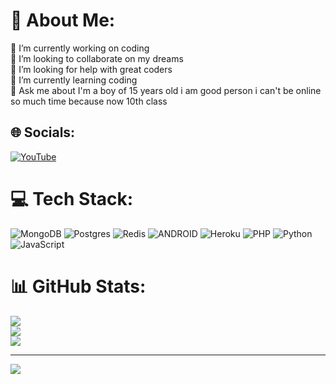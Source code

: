 # 💫 About Me:
🔭 I’m currently working on coding<br>👯 I’m looking to collaborate on my dreams<br>🤝 I’m looking for help with great coders<br>🌱 I’m currently learning coding<br>💬 Ask me about I'm a boy of 15 years old i am good person i can't be online so much time because now 10th class<br>


## 🌐 Socials:
[![YouTube](https://img.shields.io/badge/YouTube-%23FF0000.svg?logo=YouTube&logoColor=white)](https://youtube.com/channel/UCGlEgLFP7t5SX1EeeNYWb9Q) 

# 💻 Tech Stack:
![MongoDB](https://img.shields.io/badge/MongoDB-%234ea94b.svg?style=for-the-badge&logo=mongodb&logoColor=white) ![Postgres](https://img.shields.io/badge/postgres-%23316192.svg?style=for-the-badge&logo=postgresql&logoColor=white) ![Redis](https://img.shields.io/badge/redis-%23DD0031.svg?style=for-the-badge&logo=redis&logoColor=white) ![ANDROID](https://img.shields.io/badge/android-%2320232a.svg?style=for-the-badge&logo=android&logoColor=%a4c639) ![Heroku](https://img.shields.io/badge/heroku-%23430098.svg?style=for-the-badge&logo=heroku&logoColor=white) ![PHP](https://img.shields.io/badge/php-%23777BB4.svg?style=for-the-badge&logo=php&logoColor=white) ![Python](https://img.shields.io/badge/python-3670A0?style=for-the-badge&logo=python&logoColor=ffdd54) ![JavaScript](https://img.shields.io/badge/javascript-%23323330.svg?style=for-the-badge&logo=javascript&logoColor=%23F7DF1E)
# 📊 GitHub Stats:
![](https://github-readme-stats.vercel.app/api?username=pogodrawings&theme=tokyonight&hide_border=false&include_all_commits=true&count_private=true)<br/>
![](https://github-readme-streak-stats.herokuapp.com/?user=pogodrawings&theme=tokyonight&hide_border=false)<br/>
![](https://github-readme-stats.vercel.app/api/top-langs/?username=pogodrawings&theme=tokyonight&hide_border=false&include_all_commits=true&count_private=true&layout=compact)

---
[![](https://visitcount.itsvg.in/api?id=pogodrawings&icon=0&color=0)](https://visitcount.itsvg.in)
